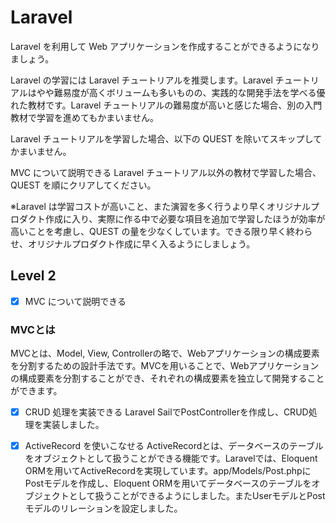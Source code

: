 # Laravel
Laravel を利用して Web アプリケーションを作成することができるようになりましょう。

Laravel の学習には Laravel チュートリアルを推奨します。Laravel チュートリアルはやや難易度が高くボリュームも多いものの、実践的な開発手法を学べる優れた教材です。Laravel チュートリアルの難易度が高いと感じた場合、別の入門教材で学習を進めてもかまいません。

Laravel チュートリアルを学習した場合、以下の QUEST を除いてスキップしてかまいません。

MVC について説明できる
Laravel チュートリアル以外の教材で学習した場合、QUEST を順にクリアしてください。

※Laravel は学習コストが高いこと、また演習を多く行うより早くオリジナルプロダクト作成に入り、実際に作る中で必要な項目を追加で学習したほうが効率が高いことを考慮し、QUEST の量を少なくしています。できる限り早く終わらせ、オリジナルプロダクト作成に早く入るようにしましょう。

## Level 2
- [x] MVC について説明できる
### MVCとは
MVCとは、Model, View, Controllerの略で、Webアプリケーションの構成要素を分割するための設計手法です。MVCを用いることで、Webアプリケーションの構成要素を分割することができ、それぞれの構成要素を独立して開発することができます。

- [x] CRUD 処理を実装できる
Laravel SailでPostControllerを作成し、CRUD処理を実装しました。

- [x] ActiveRecord を使いこなせる
ActiveRecordとは、データベースのテーブルをオブジェクトとして扱うことができる機能です。Laravelでは、Eloquent ORMを用いてActiveRecordを実現しています。app/Models/Post.phpにPostモデルを作成し、Eloquent ORMを用いてデータベースのテーブルをオブジェクトとして扱うことができるようにしました。またUserモデルとPostモデルのリレーションを設定しました。